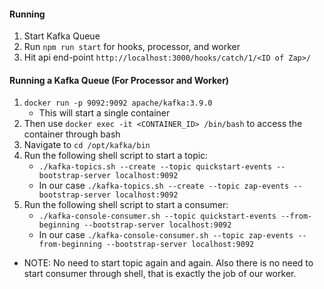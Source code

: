 #### Running
1. Start Kafka Queue
2. Run ```npm run start``` for hooks, processor, and worker
3. Hit api end-point ```http://localhost:3000/hooks/catch/1/<ID of Zap>/```

#### Running a Kafka Queue (For Processor and Worker)
1. ``` docker run -p 9092:9092 apache/kafka:3.9.0 ```
    - This will start a single container
2. Then use ```docker exec -it <CONTAINER_ID> /bin/bash``` to access the container through bash
3. Navigate to ```cd /opt/kafka/bin```
4. Run the following shell script to start a topic:
    - ```./kafka-topics.sh --create --topic quickstart-events --bootstrap-server localhost:9092```
    - In our case ```./kafka-topics.sh --create --topic zap-events --bootstrap-server localhost:9092```
5. Run the following shell script to start a consumer:
    - ```./kafka-console-consumer.sh --topic quickstart-events --from-beginning --bootstrap-server localhost:9092```
    - In our case ```./kafka-console-consumer.sh --topic zap-events --from-beginning --bootstrap-server localhost:9092```
- NOTE: No need to start topic again and again. Also there is no need to start consumer through shell, that is exactly the job of our worker.